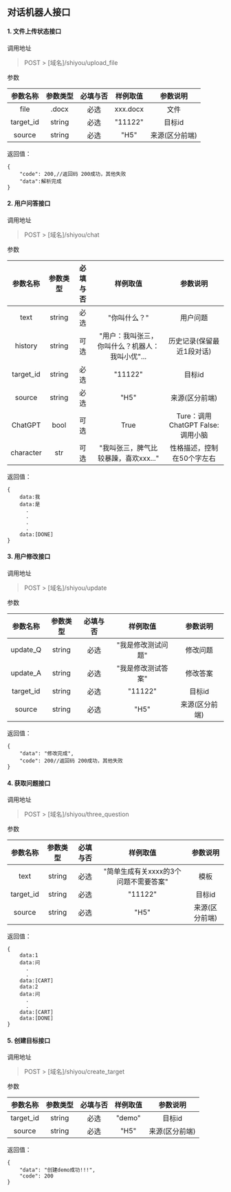 ## 对话机器人接口

#### 1. 文件上传状态接口

调用地址
>POST > [域名]/shiyou/upload_file

参数

| 参数名称         | 参数类型        |  必填与否       | 样例取值                             | 参数说明                          |
|:----------------:|:---------------:|:---------------:|:------------------------------------:|:---------------------------------:|
| file      | .docx          | 必选            |   xxx.docx                              | 文件                    |
| target_id      | string          | 必选            |    "11122"                             | 目标id                    |
| source      | string          | 必选            |    "H5"                             | 来源(区分前端)                    |

返回值：
```
{
    "code": 200,//返回码 200成功，其他失败
    "data":解析完成
}
```

#### 2. 用户问答接口

调用地址
>POST > [域名]/shiyou/chat

参数

| 参数名称         | 参数类型        |  必填与否       | 样例取值                             | 参数说明                          |
|:----------------:|:---------------:|:---------------:|:------------------------------------:|:---------------------------------:|
| text      | string          | 必选            |  "你叫什么？"                               | 用户问题                    |
| history      | string          | 可选            |  "用户：我叫张三，你叫什么？机器人：我叫小优"...                               | 历史记录(保留最近1段对话)                    |
| target_id      | string          | 必选            |    "11122"                             | 目标id                    |
| source      | string          | 必选            |    "H5"                             | 来源(区分前端)                    |
| ChatGPT      | bool          | 可选            |    True                             | Ture：调用ChatGPT  False:调用小脑                    |
| character      | str          | 可选            |    "我叫张三，脾气比较暴躁，喜欢xxx..."                             | 性格描述，控制在50个字左右                    |

返回值：
```
{
    data:我
    data:是
      .
      .
      .
      .
    data:[DONE]
}
```

#### 3. 用户修改接口

调用地址
>POST > [域名]/shiyou/update

参数

| 参数名称         | 参数类型        |  必填与否       | 样例取值                             | 参数说明                          |
|:----------------:|:---------------:|:---------------:|:------------------------------------:|:---------------------------------:|
| update_Q      | string          | 必选            |  "我是修改测试问题"                               | 修改问题                    |
| update_A      | string          | 必选            |  "我是修改测试答案"                               | 修改答案                    |
| target_id      | string          | 必选            |    "11122"                             | 目标id                    |
| source      | string          | 必选            |    "H5"                             | 来源(区分前端)                    |

返回值：
```
{
    "data": "修改完成",
    "code": 200//返回码 200成功，其他失败
}
```

#### 4. 获取问题接口

调用地址
>POST > [域名]/shiyou/three_question

参数

| 参数名称         | 参数类型        |  必填与否       | 样例取值                             | 参数说明                          |
|:----------------:|:---------------:|:---------------:|:------------------------------------:|:---------------------------------:|
| text      | string          | 必选            |  "简单生成有关xxxx的3个问题不需要答案"                               | 模板                    |
| target_id      | string          | 必选            |    "11122"                             | 目标id                    |
| source      | string          | 必选            |    "H5"                             | 来源(区分前端)                    |

返回值：
```
{
    data:1
    data:问
      .
      .
    data:[CART]
    data:2
    data:问
      .
      .
    data:[CART]
    data:[DONE]
}
```

#### 5. 创建目标接口

调用地址
>POST > [域名]/shiyou/create_target

参数

| 参数名称         | 参数类型        |  必填与否       | 样例取值                             | 参数说明                          |
|:----------------:|:---------------:|:---------------:|:------------------------------------:|:---------------------------------:|
| target_id      | string          | 必选            |    "demo"                             | 目标id                    |
| source      | string          | 必选            |    "H5"                             | 来源(区分前端)                    |

返回值：
```
{
    "data": "创建demo成功!!!",
    "code": 200
}
```
